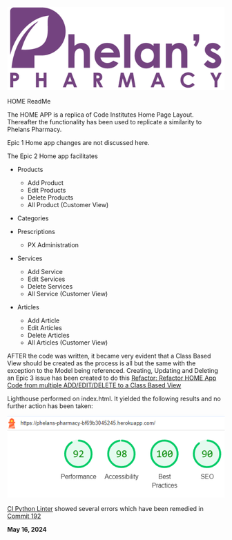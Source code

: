 ![Phelans Pharmacy](/media/phelans-logo-high-cropped.png)

HOME ReadMe

The HOME APP is a replica of Code Institutes Home Page Layout.  Thereafter the functionality has been used to replicate a similarity to Phelans Pharmacy.  

Epic 1 Home app changes are not discussed here.

The Epic 2 Home app facilitates

- Products
  - Add Product
  - Edit Products
  - Delete Products
  - All Product (Customer View)

- Categories
- Prescriptions
  - PX Administration
- Services
  - Add Service
  - Edit Services
  - Delete Services
  - All Service (Customer View)

- Articles
  - Add Article
  - Edit Articles
  - Delete Articles
  - All Articles (Customer View)

AFTER the code was written, it became very evident that a Class Based View should be created as the process is all but the same with the exception to the Model being referenced.  Creating, Updating and Deleting an Epic 3 issue has been created to do this
[Refactor: Refactor HOME App Code from multiple ADD/EDIT/DELETE to a Class Based View](https://github.com/DMASCoreDeclan/PP5-Pharmacy/issues/37)


Lighthouse performed on index.html. It yielded the following results and no further action has been taken:

![Lighthouse Results](/_docs/lighthouse-home.png)

[CI Python Linter](https://pep8ci.herokuapp.com/) showed several errors which have been remedied in [Commit 192](https://github.com/DMASCoreDeclan/PP5-Pharmacy/commit/1e14b7d6f93c62d667c7e2123326ddbf542c598e)


**May 16, 2024**